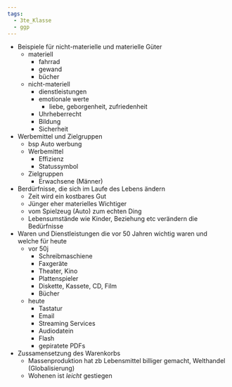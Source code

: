 ```yaml
---
tags:
  - 3te_Klasse
  - ggp
---
```

- Beispiele für nicht-materielle und materielle Güter
	- materiell 
		- fahrrad
		- gewand
		- bücher
	- nicht-materiell
		- dienstleistungen
		- emotionale werte
			- liebe, geborgenheit, zufriedenheit
		- Uhrheberrecht
		- Bildung
		- Sicherheit
- Werbemittel und Zielgruppen
	- bsp Auto werbung
	- Werbemittel
		- Effizienz
		- Statussymbol
	- Zielgruppen
		- Erwachsene (Männer)
- Berdürfnisse, die sich im Laufe des Lebens ändern 
	- Zeit wird ein kostbares Gut
	- Jünger eher materielles Wichtiger
	- vom Spielzeug (Auto) zum echten Ding
	- Lebensumstände wie Kinder, Beziehung etc verändern die Bedürfnisse
- Waren und Dienstleistungen die vor 50 Jahren wichtig waren und welche für heute
	- vor 50j
		- Schreibmaschiene
		- Faxgeräte
		- Theater, Kino
		- Plattenspieler
		- Diskette, Kassete, CD, Film
		- Bücher
	- heute
		- Tastatur
		- Email
		- Streaming Services
		- Audiodatein
		- Flash
		- gepiratete PDFs
- Zussamensetzung des Warenkorbs
	- Massenproduktion hat zb Lebensmittel billiger gemacht, Welthandel (Globalisierung)
	- Wohenen ist *leicht* gestiegen